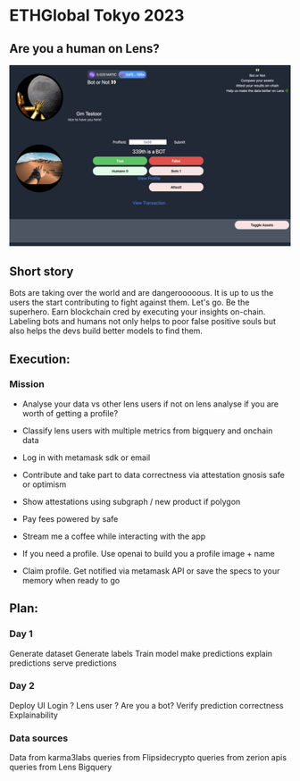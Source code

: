 # ETHGlobal Tokyo 2023 

## Are you a human on Lens?
![image.png](image.png)


## Short story
Bots are taking over the world and are dangerooooous. It is up to us the users the start contributing to fight against them.
Let's go. Be the superhero. Earn blockchain cred by executing your insights on-chain. Labeling bots and humans not only helps to poor false positive souls but also helps the devs build better models to find them.






## Execution:


### Mission
- Analyse your data vs other lens users if not on lens analyse if you are worth of getting a profile?
- Classify lens users with multiple metrics from bigquery and onchain data
- Log in with metamask sdk or email
- Contribute and take part to data correctness via attestation gnosis safe or optimism
- Show attestations using subgraph / new product if polygon
- Pay fees powered by safe
- Stream me a coffee while interacting with the app

- If you need a profile. Use openai to build you a profile image + name
- Claim profile. Get notified via metamask API or save the specs to your memory when ready to go


## Plan:

### Day 1
Generate dataset
Generate labels
Train model
make predictions
explain predictions
serve predictions


### Day 2
Deploy UI
Login ?
Lens user ?
Are you a bot?
Verify prediction correctness
Explainability

### Data sources
Data from karma3labs
queries from Flipsidecrypto 
queries from zerion apis
queries from 
Lens Bigquery 

